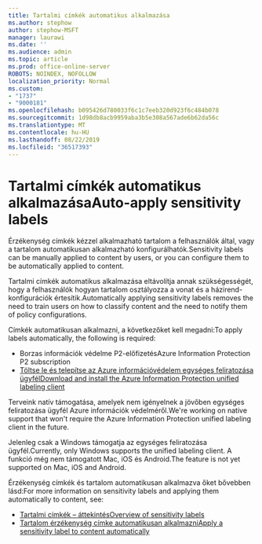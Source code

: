 ```yaml
---
title: Tartalmi címkék automatikus alkalmazása
ms.author: stephow
author: stephow-MSFT
manager: laurawi
ms.date: ''
ms.audience: admin
ms.topic: article
ms.prod: office-online-server
ROBOTS: NOINDEX, NOFOLLOW
localization_priority: Normal
ms.custom:
- "1737"
- "9000181"
ms.openlocfilehash: b095426d780033f6c1c7eeb320d923f6c484b078
ms.sourcegitcommit: 1d98db8acb9959aba3b5e308a567ade6b62da56c
ms.translationtype: MT
ms.contentlocale: hu-HU
ms.lasthandoff: 08/22/2019
ms.locfileid: "36517393"
---
```

# <a name="auto-apply-sensitivity-labels"></a><span data-ttu-id="d46f4-102">Tartalmi címkék automatikus alkalmazása</span><span class="sxs-lookup"><span data-stu-id="d46f4-102">Auto-apply sensitivity labels</span></span>

<span data-ttu-id="d46f4-103">Érzékenység címkék kézzel alkalmazható tartalom a felhasználók által, vagy a tartalom automatikusan alkalmazható konfigurálhatók.</span><span class="sxs-lookup"><span data-stu-id="d46f4-103">Sensitivity labels can be manually applied to content by users, or you can configure them to be automatically applied to content.</span></span>

<span data-ttu-id="d46f4-104">Tartalmi címkék automatikus alkalmazása eltávolítja annak szükségességét, hogy a felhasználók hogyan tartalom osztályozza a vonat és a házirend-konfigurációk értesítik.</span><span class="sxs-lookup"><span data-stu-id="d46f4-104">Automatically applying sensitivity labels removes the need to train users on how to classify content and the need to notify them of policy configurations.</span></span>

<span data-ttu-id="d46f4-105">Címkék automatikusan alkalmazni, a következőket kell megadni:</span><span class="sxs-lookup"><span data-stu-id="d46f4-105">To apply labels automatically, the following is required:</span></span>

- <span data-ttu-id="d46f4-106">Borzas információk védelme P2-előfizetés</span><span class="sxs-lookup"><span data-stu-id="d46f4-106">Azure Information Protection P2 subscription</span></span>
- [<span data-ttu-id="d46f4-107">Töltse le és telepítse az Azure információvédelem egységes feliratozása ügyfél</span><span class="sxs-lookup"><span data-stu-id="d46f4-107">Download and install the Azure Information Protection unified labeling client</span></span>](https://docs.microsoft.com/azure/information-protection/rms-client/install-unifiedlabelingclient-app)

<span data-ttu-id="d46f4-108">Terveink natív támogatása, amelyek nem igényelnek a jövőben egységes feliratozása ügyfél Azure információk védelméről.</span><span class="sxs-lookup"><span data-stu-id="d46f4-108">We're working on native support that won't require the Azure Information Protection unified labeling client in the future.</span></span>

<span data-ttu-id="d46f4-109">Jelenleg csak a Windows támogatja az egységes feliratozása ügyfél.</span><span class="sxs-lookup"><span data-stu-id="d46f4-109">Currently, only Windows supports the unified labeling client.</span></span>  <span data-ttu-id="d46f4-110">A funkció még nem támogatott Mac, iOS és Android.</span><span class="sxs-lookup"><span data-stu-id="d46f4-110">The feature is not yet supported on Mac, iOS and Android.</span></span>

<span data-ttu-id="d46f4-111">Érzékenység címkék és tartalom automatikusan alkalmazva őket bővebben lásd:</span><span class="sxs-lookup"><span data-stu-id="d46f4-111">For more information on sensitivity labels and applying them automatically to content,  see:</span></span>

- [<span data-ttu-id="d46f4-112">Tartalmi címkék – áttekintés</span><span class="sxs-lookup"><span data-stu-id="d46f4-112">Overview of sensitivity labels</span></span>](https://docs.microsoft.com/office365/securitycompliance/sensitivity-labels)
- [<span data-ttu-id="d46f4-113">Tartalom érzékenység címke automatikusan alkalmazni</span><span class="sxs-lookup"><span data-stu-id="d46f4-113">Apply a sensitivity label to content automatically</span></span>](https://docs.microsoft.com/office365/securitycompliance/apply_sensitivity_label_automatically)
